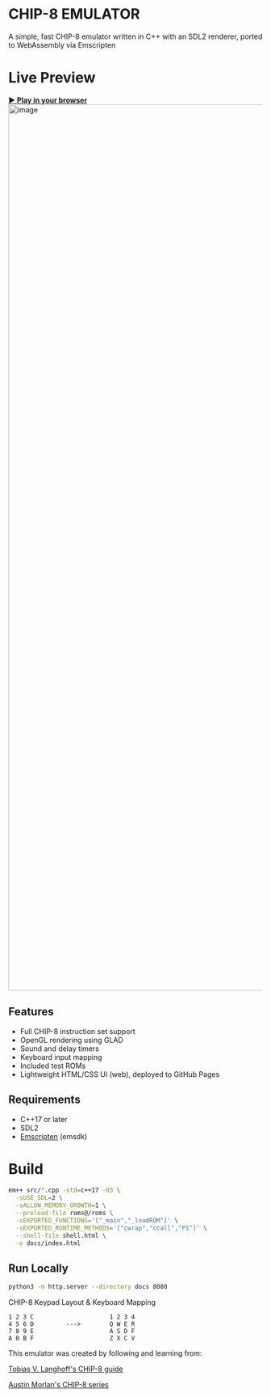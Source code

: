 # CHIP-8 EMULATOR

A simple, fast CHIP-8 emulator written in C++ with an SDL2 renderer, ported to WebAssembly via Emscripten

# Live Preview
[**▶ Play in your browser**](https://habisahmad.github.io/CHIP-8-Emulator/)
<br/>
<img width="2262" height="1754" alt="image" src="https://github.com/user-attachments/assets/34f6d9c0-59b4-42bc-b2df-154005dccd1e" />

## Features
- Full CHIP-8 instruction set support
- OpenGL rendering using GLAD
- Sound and delay timers
- Keyboard input mapping
- Included test ROMs
- Lightweight HTML/CSS UI (web), deployed to GitHub Pages
## Requirements

- C++17 or later
- SDL2
- [Emscripten](https://emscripten.org/docs/getting_started/downloads.html) (emsdk)
  

# Build
```bash
em++ src/*.cpp -std=c++17 -O3 \
  -sUSE_SDL=2 \
  -sALLOW_MEMORY_GROWTH=1 \
  --preload-file roms@/roms \
  -sEXPORTED_FUNCTIONS='["_main","_loadROM"]' \
  -sEXPORTED_RUNTIME_METHODS='["cwrap","ccall","FS"]' \
  --shell-file shell.html \
  -o docs/index.html
```

## Run Locally
```bash
python3 -m http.server --directory docs 8080
```

CHIP-8 Keypad Layout    &   Keyboard Mapping
```
1 2 3 C                     1 2 3 4
4 5 6 D         --->        Q W E R
7 8 9 E                     A S D F
A 0 B F                     Z X C V
```

This emulator was created by following and learning from:

[Tobias V. Langhoff's CHIP-8 guide](https://tobiasvl.github.io/blog/write-a-chip-8-emulator/)

[Austin Morlan's CHIP-8 series](https://austinmorlan.com/posts/chip8_emulator/)


